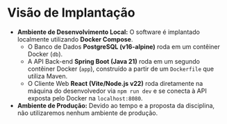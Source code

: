 # **Visão de Implantação**

- **Ambiente de Desenvolvimento Local:** O software é implantado localmente utilizando **Docker Compose**.
    - O Banco de Dados **PostgreSQL (v16-alpine)** roda em um contêiner Docker (`db`).
    - A API Back-end **Spring Boot (Java 21)** roda em um segundo contêiner Docker (`app`), construído a partir de um `Dockerfile` que utiliza Maven.
    - O Cliente Web **React (Vite/Node.js v22)** roda diretamente na máquina do desenvolvedor via `npm run dev` e se conecta à API exposta pelo Docker na `localhost:8080`.
- **Ambiente de Produção:** Devido ao tempo e a proposta da disciplina, não utilizaremos nenhum ambiente de produção.